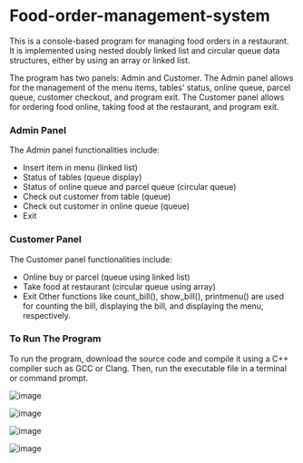 # Food-order-management-system

This is a console-based program for managing food orders in a restaurant. 
It is implemented using nested doubly linked list and circular queue data structures, either by using an array or linked list.

The program has two panels: Admin and Customer. 
The Admin panel allows for the management of the menu items, tables' status, online queue, parcel queue, customer checkout, and program exit. 
The Customer panel allows for ordering food online, taking food at the restaurant, and program exit.

### Admin Panel
The Admin panel functionalities include:

* Insert item in menu (linked list)
* Status of tables (queue display)
* Status of online queue and parcel queue (circular queue)
* Check out customer from table (queue)
* Check out customer in online queue (queue)
* Exit

### Customer Panel
The Customer panel functionalities include:

* Online buy or parcel (queue using linked list)
* Take food at restaurant (circular queue using array)
* Exit
Other functions like count_bill(), show_bill(), printmenu() are used for counting the bill, displaying the bill, and displaying the menu, respectively.

### To Run The Program
To run the program, download the source code and compile it using a C++ compiler such as GCC or Clang. Then, run the executable file in a terminal or command prompt.

![image](https://github.com/RAJDEEPBODAR7/Food-order-management-system/assets/119515262/6626f5f6-6e7f-4b26-9860-899f84acb89c)

![image](https://github.com/RAJDEEPBODAR7/Food-order-management-system/assets/119515262/ed8dcbf4-d3e1-4729-a5ba-1a753b808856)

![image](https://github.com/RAJDEEPBODAR7/Food-order-management-system/assets/119515262/9211a35b-a6db-4243-9d37-22f69a45cbab)

![image](https://github.com/RAJDEEPBODAR7/Food-order-management-system/assets/119515262/c35fce9d-98db-407b-8743-8381c1bd0e4d)

